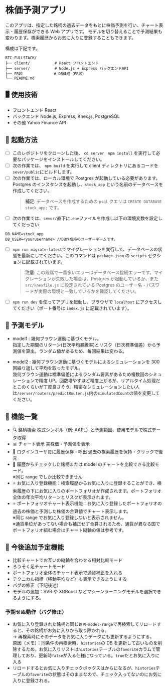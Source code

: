 # 株価予測アプリ

このアプリは、指定した銘柄の過去データをもとに株価予測を行い、チャート表示・履歴保存ができる Web アプリです。
モデルを切り替えることで予測結果も変わります。検索履歴からお気に入りに登録することもできます。

構成は下記です。

```
BTC-FULLSTACK/
├── client/           # React フロントエンド
├── server/           # Node.js + Express バックエンドAPI
├── ER図              # DB構成（ER図）
└── README.md
```

## 🖥 使用技術

- フロントエンド React
- バックエンド Node.js, Express, Knex.js, PostgreSQL
- その他 Yahoo Finance API

## 🚀 起動方法

- [ ] このレポジトリをクローンした後、 `cd server　npm install` を実行して必要なパッケージをインストールしてください。
- [ ] 次の作業では、 `npm build` を実行して client ディレクトリにあるコードを`sever/public`にビルドします。
- [ ] 次の作業では、ローカル環境で Postgres が起動している必要があります。Postgres のインスタンスを起動し、`stock_app` という名前のデータベースを作成してください。
  > **補足**: データベースを作成するための `psql` クエリは `CREATE DATABASE stock_app;` です。
- [ ] 次の作業では、`sever/`直下に`.env`ファイルを作成し以下の環境変数を設定してくだっさい

```
DB_NAME=stock_app
DB_USER=<yourusername> //DB作成時のユーザーネームです。
```

- [ ] `npm run migrate-latest`でマイグレーションを実行して、データベースの状態を最新にしてください。このコマンドは `package.json` の `scripts` セクションに記載されています。

  > **注意**: この段階で一番多いエラーはデータベース接続エラーです。マイグレーションが失敗した場合は、Postgres が起動しているか、また `src/knexfile.js` に設定されている Postgres のユーザー名・パスワードが実際の環境と一致しているかを確認してください。

- [ ] `npm run dev` を使ってアプリを起動し、ブラウザで `localhost` にアクセスしてください（ポート番号は `index.js` に記載されています）。

## 🍎 予測モデル

- model1 : 幾何ブラウン運動に基づくモデル。<br />
  指定した期間のリターン(日次平均暴騰率)とリスク（日次標準偏差）から予測値を算出。ランダム値があるため、毎回結果は変わる。

- model2 : 幾何ブラウン運動に基づくモデルによるシミュレーションを 300 回繰り返して平均を取ったモデル。<br />
  幾何ブラウン運動は標準偏差によるランダム要素があるため複数回のシミュレーションで精度 UP。回数増やすほど精度上がるが、リアルタイム処理だとこのくらいが丁度良さそう。精密なシミュレーションしたい人は`/server/routers/predictRouter.js`内の`simulatedCount`の値を変更してください。

## 🔄 機能一覧

- 🔍 銘柄検索 株式シンボル（例: AAPL）と予測範囲、使用モデルで株式データ取得
- 📊 チャート表示 実株価・予測値を表示
- 📁 ログインユーザ毎に履歴保存・呼出 過去の検索履歴を保持・クリックで復元
- 📁 履歴からチェックした銘柄または model のチャートを比較できる比較モード。<br />
  ※同じ range でしか比較できません
- ⭐️ お気に入り登録機能：検索履歴からお気に入りに登録することができ、検索履歴の下にお気に入りのポートフォリオが作成されます。ポートフォリオ全体の年次平均リターンとリスクが表示されます。
- ⭐️ ポートフォリオチャート表示機能：お気に入り登録したポートフォリオの過去の株価と予測した株価の合算値でチャート表示します。<br />
  ※同じ range でお気に入り登録しないと表示されません。<br />
  ※通貨単位があってない場合も補正せず合算されるため、通貨が異なる国でポートフォリオ組む場合はチャート縦軸の値は参考です。

## 🤔 今後追加予定機能

- 比較チャートでお互いの縦軸を合わせる相対比較モード
- ろうそく足チャートモード
- ポートフォリオ全体のチャート表示で通貨補正を入れる
- テクニカル指標（移動平均など）も表示できるようにする
- バグの修正（下記後述）
- モデルの追加：SVR や XGBoost などマシーンラーニングモデルを選択できるようにする。

### 予期せぬ動作（バグ修正）

- お気に入り登録された銘柄と同じ`銘柄-model-range`で再検索してリロードすると、その銘柄がお気に入りから取り除かれる。<br />
  → 再検索時にそのデータをお気に入りデータにも更新するようにする。<br />
  原因（メモ）：同条件の再検索時、`histories`の DB を更新して古いものを削除するため。お気に入りリストは`histories`テーブルの`favorite`カラムで管理しており、更新時`false`が入る仕様になっている。`true`だとお気に入りに入る
- リロードするとお気に入りチェックボックスはからになるが、`histories`テーブルの`favorite`の状態はそのままなので、チェック入ってないのにお気に入りに登録される。
